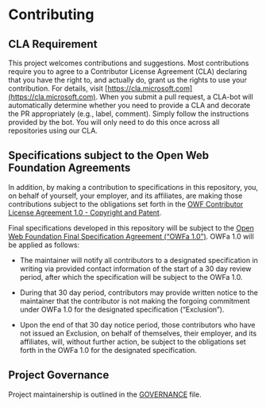 # Contributing

## CLA Requirement

This project welcomes contributions and suggestions. Most contributions require
you to agree to a Contributor License Agreement (CLA) declaring that you have
the right to, and actually do, grant us the rights to use your contribution. For
details, visit [https://cla.microsoft.com](https://cla.microsoft.com). When you
submit a pull request, a CLA-bot will automatically determine whether you need
to provide a CLA and decorate the PR appropriately (e.g., label, comment).
Simply follow the instructions provided by the bot. You will only need to do
this once across all repositories using our CLA.

## Specifications subject to the Open Web Foundation Agreements

In addition, by making a contribution to specifications in this repository, you,
on behalf of yourself, your employer, and its affiliates, are making those
contributions subject to the obligations set forth in the [OWF Contributor
License Agreement 1.0 - Copyright and
Patent](http://www.openwebfoundation.org/legal/the-owf-1-0-agreements/owf-contributor-license-agreement-1-0---copyright-and-patent).

Final specifications developed in this repository will be subject to the [Open
Web Foundation Final Specification Agreement (“OWFa
1.0”)](http://www.openwebfoundation.org/legal/the-owf-1-0-agreements/owfa-1-00).
OWFa 1.0 will be applied as follows:

- The maintainer will notify all contributors to a designated specification in
  writing via provided contact information of the start of a 30 day review
  period, after which the specification will be subject to the OWFa 1.0.

- During that 30 day period, contributors may provide written notice to the
  maintainer that the contributor is not making the forgoing commitment under
  OWFa 1.0 for the designated specification (“Exclusion”).

- Upon the end of that 30 day notice period, those contributors who have not
  issued an Exclusion, on behalf of themselves, their employer, and its
  affiliates, will, without further action, be subject to the obligations set
  forth in the OWFa 1.0 for the designated specification.

## Project Governance

Project maintainership is outlined in the [GOVERNANCE](GOVERNANCE.md) file.


